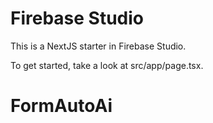 # Firebase Studio

This is a NextJS starter in Firebase Studio.

To get started, take a look at src/app/page.tsx.
# FormAutoAi
